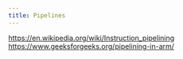 ```yaml
---
title: Pipelines
---
```

<https://en.wikipedia.org/wiki/Instruction_pipelining>
<https://www.geeksforgeeks.org/pipelining-in-arm/>
